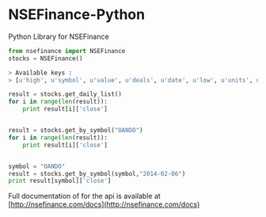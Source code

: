 NSEFinance-Python
=================

Python Library for NSEFinance



```python
from nsefinance import NSEFinance
stocks = NSEFinance()

> Available keys :
> [u'high', u'symbol', u'value', u'deals', u'date', u'low', u'units', u'close', u'open', u'change']

result = stocks.get_daily_list()
for i in range(len(result)):
	print result[i]['close'] 


result = stocks.get_by_symbol("OANDO")
for i in range(len(result)):
	print result[i]['close']


symbol = "OANDO"
result = stocks.get_by_symbol(symbol,"2014-02-06")
print result[symbol]['close']
```




Full documentation of for the api is available at [http://nsefinance.com/docs](http://nsefinance.com/docs)
